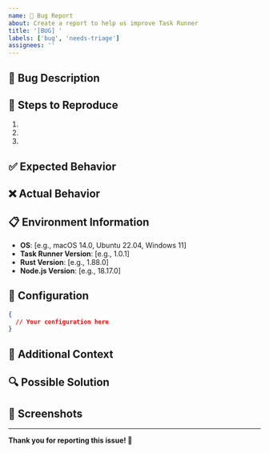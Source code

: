 ```yaml
---
name: 🐛 Bug Report
about: Create a report to help us improve Task Runner
title: '[BUG] '
labels: ['bug', 'needs-triage']
assignees: ''
---
```


## 🐛 Bug Description
<!-- A clear and concise description of what the bug is -->

## 🔄 Steps to Reproduce
1. 
2. 
3. 

## ✅ Expected Behavior
<!-- A clear and concise description of what you expected to happen -->

## ❌ Actual Behavior
<!-- A clear and concise description of what actually happened -->

## 📋 Environment Information
- **OS**: [e.g., macOS 14.0, Ubuntu 22.04, Windows 11]
- **Task Runner Version**: [e.g., 1.0.1]
- **Rust Version**: [e.g., 1.88.0]
- **Node.js Version**: [e.g., 18.17.0]

## 📁 Configuration
<!-- If applicable, share your task-runner configuration file (remove sensitive information) -->

```json
{
  // Your configuration here
}
```

## 📝 Additional Context
<!-- Add any other context about the problem here -->

## 🔍 Possible Solution
<!-- If you have suggestions on a fix for the bug -->

## 📸 Screenshots
<!-- If applicable, add screenshots to help explain your problem -->

---

**Thank you for reporting this issue! 🚀** 